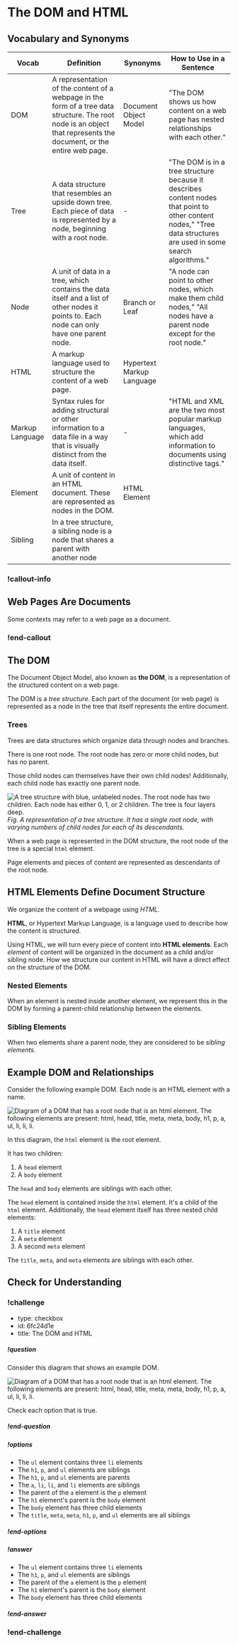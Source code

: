 # The DOM and HTML

## Vocabulary and Synonyms

| Vocab   | Definition                                                                                                                                                          | Synonyms                  | How to Use in a Sentence                                                                                                                                          |
| ------- | ------------------------------------------------------------------------------------------------------------------------------------------------------------------- | ------------------------- | ----------------------------------------------------------------------------------------------------------------------------------------------------------------- |
| DOM     | A representation of the content of a webpage in the form of a tree data structure. The root node is an object that represents the document, or the entire web page. | Document Object Model     | "The DOM shows us how content on a web page has nested relationships with each other."                                                                            |
| Tree    | A data structure that resembles an upside down tree. Each piece of data is represented by a node, beginning with a root node.                                       | -                         | "The DOM is in a tree structure because it describes content nodes that point to other content nodes," "Tree data structures are used in some search algorithms." |
| Node    | A unit of data in a tree, which contains the data itself and a list of other nodes it points to. Each node can only have one parent node.                           | Branch or Leaf            | "A node can point to other nodes, which make them child nodes," "All nodes have a parent node except for the root node."                                       |
| HTML    | A markup language used to structure the content of a web page.                                                                                                      | Hypertext Markup Language |
| Markup Language | Syntax rules for adding structural or other information to a data file in a way that is visually distinct from the data itself.                             | -                         | "HTML and XML are the two most popular markup languages, which add information to documents using distinctive tags." |
| Element | A unit of content in an HTML document. These are represented as nodes in the DOM.                                                                                   | HTML Element              |
| Sibling | In a tree structure, a sibling node is a node that shares a parent with another node                                                                                |

### !callout-info

## Web Pages Are Documents

Some contexts may refer to a web page as a document.

### !end-callout

## The DOM

The Document Object Model, also known as **the DOM**, is a representation of the structured content on a web page.

The DOM is a _tree structure_. Each part of the document (or web page) is represented as a node in the tree that itself represents the entire document.

### Trees

Trees are data structures which organize data through nodes and branches.

There is one root node. The root node has zero or more child nodes, but has no parent.

Those child nodes can themselves have their own child nodes! Additionally, each child node has exactly one parent node.

![A tree structure with blue, unlabeled nodes. The root node has two children. Each node has either 0, 1, or 2 children. The tree is four layers deep.](../assets/web-browsers_the-dom-and-html_generic-tree.png)  
_Fig. A representation of a tree structure. It has a single root node, with varying numbers of child nodes for each of its descendants._

When a web page is represented in the DOM structure, the root node of the tree is a special `html` element.

Page elements and pieces of content are represented as descendants of the root node.

## HTML Elements Define Document Structure

We organize the content of a webpage using _HTML_.

**HTML**, or Hypertext Markup Language, is a language used to describe how the content is structured.

Using HTML, we will turn every piece of content into **HTML elements**. Each _element_ of content will be organized in the document as a child and/or sibling node. How we structure our content in HTML will have a direct effect on the structure of the DOM.

### Nested Elements

When an element is nested inside another element, we represent this in the DOM by forming a parent-child relationship between the elements.

### Sibling Elements

When two elements share a parent node, they are considered to be _sibling elements_.

## Example DOM and Relationships

Consider the following example DOM. Each node is an HTML element with a name.

![Diagram of a DOM that has a root node that is an `html` element. The following elements are present: html, head, title, meta, meta, body, h1, p, a, ul, li, li, li.](../assets/web-browsers_the-dom-and-html_dom-example.png)

In this diagram, the `html` element is the root element.

It has two children:

1. A `head` element
1. A `body` element

The `head` and `body` elements are siblings with each other.

The `head` element is contained inside the `html` element. It's a child of the `html` element. Additionally, the `head` element itself has three nested child elements:

1. A `title` element
1. A `meta` element
1. A second `meta` element

The `title`, `meta`, and `meta` elements are siblings with each other.

## Check for Understanding

<!-- Question 4 -->
<!-- prettier-ignore-start -->
### !challenge
* type: checkbox
* id: 6fc24d1e
* title: The DOM and HTML
##### !question

Consider this diagram that shows an example DOM.

![Diagram of a DOM that has a root node that is an `html` element. The following elements are present: html, head, title, meta, meta, body, h1, p, a, ul, li, li, li.](../assets/web-browsers_the-dom-and-html_dom-example.png)

Check each option that is true.

##### !end-question
##### !options

* The `ul` element contains three `li` elements
* The `h1`, `p`, and `ul` elements are siblings
* The `h1`, `p`, and `ul` elements are parents
* The `a`, `li`, `li`, and `li` elements are siblings
* The parent of the `a` element is the `p` element
* The `h1` element's parent is the `body` element
* The `body` element has three child elements
* The `title`, `meta`, `meta`, `h1`, `p`, and `ul` elements are all siblings

##### !end-options
##### !answer

* The `ul` element contains three `li` elements
* The `h1`, `p`, and `ul` elements are siblings
* The parent of the `a` element is the `p` element
* The `h1` element's parent is the `body` element
* The `body` element has three child elements

##### !end-answer
### !end-challenge
<!-- prettier-ignore-end -->

<!-- I'd love to add a second one of these if I could. :( -->
